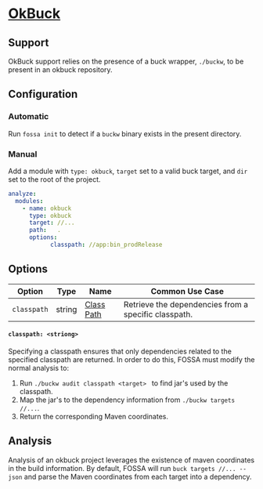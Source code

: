 # [OkBuck](#https://github.com/uber/okbuck#okbuck)

## Support

OkBuck support relies on the presence of a buck wrapper, `./buckw`, to be present in an okbuck repository.

## Configuration

### Automatic

Run `fossa init` to detect if a `buckw` binary exists in the present directory.

### Manual

Add a module with `type: okbuck`, `target` set to a valid buck target, and `dir` set to the root of the project.

```yaml
analyze:
  modules:
    - name: okbuck
      type: okbuck
      target: //...
      path:   .
      options:
            classpath: //app:bin_prodRelease
```

## Options

| Option      |  Type  | Name                              | Common Use Case                                      |
| ----------- | :----: | --------------------------------- | ---------------------------------------------------- |
| `classpath` | string | [Class Path](#classpath-string) | Retrieve the dependencies from a specific classpath. |

#### `classpath: <striong>`

Specifying a classpath ensures that only dependencies related to the specified classpath are returned. In order to do this, FOSSA must modify the normal analysis to:
1. Run `./buckw audit classpath <target> ` to find jar's used by the classpath.
2. Map the jar's to the dependency information from `./buckw targets //...`.
3. Return the corresponding Maven coordinates.

## Analysis

Analysis of an okbuck project leverages the existence of maven coordinates in the build information. By default, FOSSA will run `buck targets //... --json` and parse the Maven coordinates from each target into a dependency.